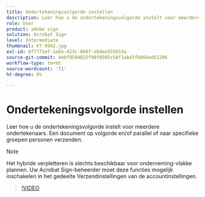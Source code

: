 ```yaml
---
title: Ondertekeningsvolgorde instellen
description: Leer hoe u de ondertekeningsvolgorde instelt voor meerdere ondertekenaars
role: User
product: adobe sign
solution: Acrobat Sign
level: Intermediate
thumbnail: KT-9942.jpg
exl-id: bf7771ef-1abe-423c-8b0f-ebdee555b53a
source-git-commit: 4ebf9594025f98f0505c58f1ab43fb864ed51206
workflow-type: tm+mt
source-wordcount: '71'
ht-degree: 0%

---
```


# Ondertekeningsvolgorde instellen

Leer hoe u de ondertekeningsvolgorde instelt voor meerdere ondertekenaars. Een document op volgorde en/of parallel of naar specifieke groepen personen verzenden.

>[!NOTE]
>
>Het hybride verpletteren is slechts beschikbaar voor onderneming-vlakke plannen. Uw Acrobat Sign-beheerder moet deze functies mogelijk inschakelen in het gedeelte Verzendinstellingen van de accountinstellingen.

>[!VIDEO](https://video.tv.adobe.com/v/342249?quality=12&learn=on&hidetitle=true)
